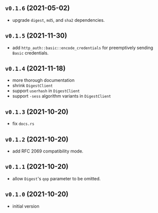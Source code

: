 ## `v0.1.6` (2021-05-02)

*   upgrade `digest`, `md5`, and `sha2` dependencies.

## `v0.1.5` (2021-11-30)

*   add `http_auth::basic::encode_credentials` for preemptively sending `Basic`
    credentials.

## `v0.1.4` (2021-11-18)

*   more thorough documentation
*   shrink `DigestClient`
*   support `userhash` in `DigestClient`
*   support `-sess` algorithm variants in `DigestClient`

## `v0.1.3` (2021-10-20)

*   fix `docs.rs`

## `v0.1.2` (2021-10-20)

*   add RFC 2069 compatibility mode.

## `v0.1.1` (2021-10-20)

*   allow `Digest`'s `qop` parameter to be omitted.

## `v0.1.0` (2021-10-20)

*   initial version

